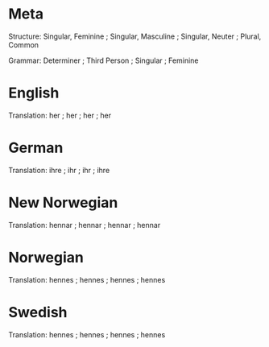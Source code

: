 Meta
====

Structure: Singular, Feminine ; Singular, Masculine ; Singular, Neuter ; Plural, Common

Grammar:   Determiner ; Third Person ; Singular ; Feminine



English
=======

Translation: her ; her ; her ; her



German
======

Translation: ihre ; ihr ; ihr ; ihre



New Norwegian
=============

Translation: hennar ; hennar ; hennar ; hennar



Norwegian
=========

Translation: hennes ; hennes ; hennes ; hennes



Swedish
=======

Translation: hennes ; hennes ; hennes ; hennes

